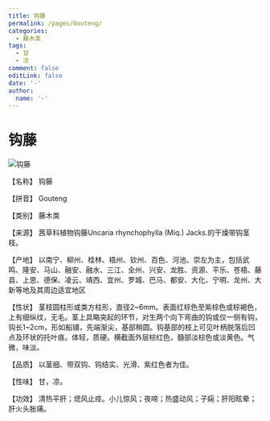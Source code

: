 ```yaml
---
title: 钩藤
permalink: /pages/Gouteng/
categories: 
  - 藤木类
tags: 
  - 甘
  - 凉
comment: false
editLink: false
date: '·'
author: 
  name: '·'
---
```

# 钩藤

![钩藤](https://sys01.lib.hkbu.edu.hk/cmed/mmid/images/B00133.jpg)

<!-- more -->
【名称】	钩藤	

【拼音】	Gouteng

【类别】	藤木类

【来源】	茜草科植物钩藤Uncaria rhynchophylla (Miq.) Jacks.的干燥带钩茎枝。

【产地】	以南宁、柳州、桂林、梧州、钦州、百色、河池、崇左为主，包括武鸣、隆安、马山、融安、融水、三江、全州、兴安、龙胜、资源、平乐、苍梧、藤县、上思、德保、凌云、靖西、宜州、罗城、巴马、都安、大化、宁明、龙州、大新等地及其周边适宜地区

【性状】	茎枝圆柱形或类方柱形，直径2~6mm。表面红棕色至紫棕色或棕褐色，上有细纵纹，无毛。茎上具略突起的环节，对生两个向下弯曲的钩或仅一侧有钩，钩长1~2cm，形如船铺，先端渐尖，基部稍圆。钩基部的枝上可见叶柄脱落后凹点及环状的托叶痕。体轻，质硬。横截面外层棕红色，髓部淡棕色或淡黄色。气微，味淡。

【品质】	以茎细、带双钩、钩结实、光滑、紫红色者为佳。

【性味】	甘，凉。

【功效】	清热平肝；熄风止痉。小儿惊风；夜啼；热盛动风；子痫；肝阳眩晕；肝火头胀痛。
